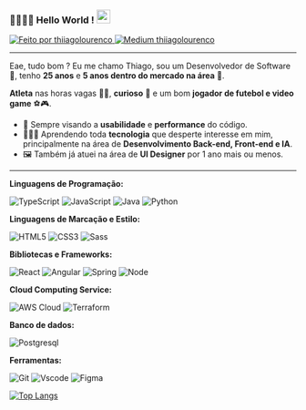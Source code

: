 ### ✌🏽👦🏽 Hello World !  <img src="https://github.com/TheDudeThatCode/TheDudeThatCode/blob/master/Assets/Earth.gif" width="24px">

<a href="https://www.linkedin.com/in/thiiagolourenco/">
  <img alt="Feito por thiiagolourenco" src="https://img.shields.io/badge/LinkedIn-0077B5?style=for-the-badge&logo=linkedin&logoColor=white">
</a>

<a href="https://thiiagolourenco.medium.com/">
  <img alt="Medium thiiagolourenco" src="https://img.shields.io/badge/Medium-12100E?style=for-the-badge&logo=medium&logoColor=white&link=https://thiiagolourenco.medium.com/" />
</a>

---- 

Eae, tudo bom ? Eu me chamo Thiago, sou um Desenvolvedor de Software 💚, tenho **25 anos** e **5 anos dentro do mercado na área** 🧐. 

**Atleta** nas horas vagas 🏋️‍♂️, **curioso** 🤔 e um bom **jogador de futebol e video game** ⚽🎮. 

* 💫 Sempre visando a **usabilidade** e **performance** do código. 
* 👨🏽‍💻 Aprendendo toda **tecnologia** que desperte interesse em mim, principalmente na área de **Desenvolvimento Back-end, Front-end e IA**.
* 🖼️ Também já atuei na área de **UI Designer** por 1 ano mais ou menos.

----

**Linguagens de Programação:**  
<p>
  <img alt="TypeScript" src="https://img.shields.io/badge/TypeScript-007ACC?style=for-the-badge&logo=typescript&logoColor=white"/>
  <img alt="JavaScript" src="https://img.shields.io/badge/JavaScript-323330?style=for-the-badge&logo=javascript&logoColor=F7DF1E" />
  <img alt="Java" src="" />
  <img alt="Python" src="https://img.shields.io/badge/Python-FFD43B?style=for-the-badge&logo=python&logoColor=blue" />
</p>

**Linguagens de Marcação e Estilo:**
<p>
  <img alt="HTML5" src="https://img.shields.io/badge/HTML5-E34F26?style=for-the-badge&logo=html5&logoColor=white"/>
  <img alt="CSS3" src="https://img.shields.io/badge/CSS3-1572B6?style=for-the-badge&logo=css3&logoColor=white"/>
  <img alt="Sass" src="https://img.shields.io/badge/Sass-CC6699?style=for-the-badge&logo=sass&logoColor=white"/>
</p>

**Bibliotecas e Frameworks:**
<p>
<img alt="React" src="https://img.shields.io/badge/React-20232A?style=for-the-badge&logo=react&logoColor=61DAFB" />
<img alt="Angular" src="https://img.shields.io/badge/Angular-DD0031?style=for-the-badge&logo=angular&logoColor=white" />
<img alt="Spring" src="https://img.shields.io/badge/Spring-6DB33F?style=for-the-badge&logo=spring&logoColor=white" />
<img alt="Node" src="https://img.shields.io/badge/Node%20js-339933?style=for-the-badge&logo=nodedotjs&logoColor=white" />
</p>

**Cloud Computing Service:**
<p>
  <img alt="AWS Cloud" src="https://img.shields.io/badge/Amazon_AWS-FF9900?style=for-the-badge&logo=amazonaws&logoColor=white" />
  <img alt="Terraform" src="https://img.shields.io/badge/Terraform-7B42BC?style=for-the-badge&logo=terraform&logoColor=white" />
</p>

**Banco de dados:**
<p>
  <img alt="Postgresql" src="https://img.shields.io/badge/PostgreSQL-316192?style=for-the-badge&logo=postgresql&logoColor=white" />
</p>

**Ferramentas:**
<p>
  <img alt="Git" src=""/>
  <img alt="Vscode" src="https://img.shields.io/badge/VSCode-0078D4?style=for-the-badge&logo=visual%20studio%20code&logoColor=white"/>
  <img alt="Figma" src="https://img.shields.io/badge/Figma-F24E1E?style=for-the-badge&logo=figma&logoColor=white"/>
</p>

[![Top Langs](https://github-readme-stats.vercel.app/api/top-langs/?username=thiiagolourenco&layout=compact)](https://github.com/thiiagolourenco/github-readme-stats)
